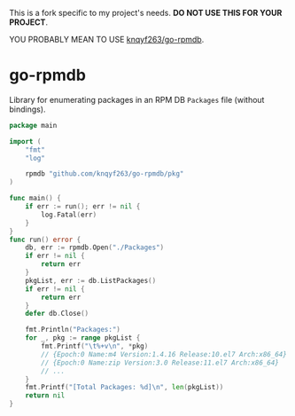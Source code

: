 This is a fork specific to my project's needs. <b>DO NOT USE THIS FOR YOUR PROJECT</b>.

YOU PROBABLY MEAN TO USE [knqyf263/go-rpmdb](https://github.com/knqyf263/go-rpmdb/).

# go-rpmdb
Library for enumerating packages in an RPM DB `Packages` file (without bindings).

```go
package main

import (
	"fmt"
	"log"

	rpmdb "github.com/knqyf263/go-rpmdb/pkg"
)

func main() {
	if err := run(); err != nil {
		log.Fatal(err)
	}
}
func run() error {
	db, err := rpmdb.Open("./Packages")
	if err != nil {
		return err
	}
	pkgList, err := db.ListPackages()
	if err != nil {
		return err
	}
	defer db.Close()

	fmt.Println("Packages:")
	for _, pkg := range pkgList {
		fmt.Printf("\t%+v\n", *pkg)
		// {Epoch:0 Name:m4 Version:1.4.16 Release:10.el7 Arch:x86_64}
		// {Epoch:0 Name:zip Version:3.0 Release:11.el7 Arch:x86_64}
		// ...
	}
	fmt.Printf("[Total Packages: %d]\n", len(pkgList))
	return nil
}
```
